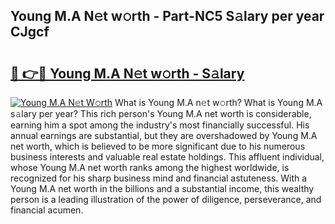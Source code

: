 ## Young M.A N𝚎t w𝚘rth - Part-NC5 S𝚊lary per year CJgcf

# <h2><a href="http://gc4kpzm.nevu.top/?p=Young+M.A">🔗 👉🔴 Young M.A N𝚎t w𝚘rth - S𝚊lary</a></h2>

[![Young M.A N𝚎t W𝚘rth](https://i.imgur.com/Oavwk0R.jpeg)](http://gc4kpzm.nevu.top/?p=Young+M.A)
What is Young M.A n𝚎t w𝚘rth? What is Young M.A s𝚊lary per year?
This rich person's Young M.A net worth is considerable, earning him a spot among the industry's most financially successful. His annual earnings are substantial, but they are overshadowed by Young M.A net worth, which is believed to be more significant due to his numerous business interests and valuable real estate holdings. This affluent individual, whose Young M.A net worth ranks among the highest worldwide, is recognized for his sharp business mind and financial astuteness. With a Young M.A net worth in the billions and a substantial income, this wealthy person is a leading illustration of the power of diligence, perseverance, and financial acumen.
